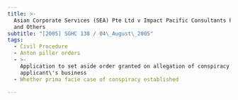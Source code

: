 ```yaml
---
title: >-
  Asian Corporate Services (SEA) Pte Ltd v Impact Pacific Consultants Pte Ltd
  and Others
subtitle: "[2005] SGHC 138 / 04\_August\_2005"
tags:
  - Civil Procedure
  - Anton piller orders
  - >-
    Application to set aside order granted on allegation of conspiracy to injure
    applicant\'s business
  - Whether prima facie case of conspiracy established

---
```


